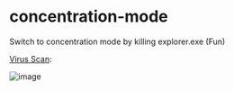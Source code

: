 # concentration-mode
Switch to concentration mode by killing explorer.exe (Fun)

[Virus Scan](https://www.virustotal.com/gui/file/05fd285d4cef6ce6ee321561ba08acb156ed470dcedf7358bbfa261a772f5a7c?nocache=1):

![image](https://user-images.githubusercontent.com/62001770/142758611-57d64251-c611-493d-a05a-765f4de90b93.png)
